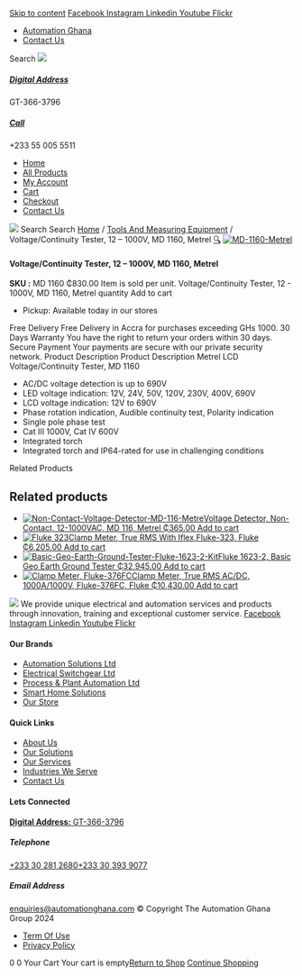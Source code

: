 [Skip to content](https://store.automationghana.com/product/lcd-voltage-continuity-tester-md-1160-metrel/#content)
[ Facebook ](https://www.facebook.com/automationgh/) [ Instagram ](https://www.instagram.com/automationgh/) [ Linkedin ](https://www.linkedin.com/company/the-automation-ghana-limited/) [ Youtube ](https://www.youtube.com/channel/UCurrRDUSm5oIW39VXjn1u0w) [ Flickr ](https://www.flickr.com/photos/181794037@N07/)
  * [ Automation Ghana ](https://automationghana.com)
  * [ Contact Us ](https://store.automationghana.com/contact/)


Search
[ ![](https://store.automationghana.com/wp-content/uploads/2024/04/Website-TAGG-Logo-BLUE.png) ](https://store.automationghana.com/)
[ ](https://maps.app.goo.gl/m4xeaagWCNbLk4jM6)
#####  [ Digital Address ](https://maps.app.goo.gl/m4xeaagWCNbLk4jM6)
GT-366-3796 
[ ](tel:+233550055511)
#####  [ Call ](tel:+233550055511)
+233 55 005 5511 
  * [Home](https://store.automationghana.com/)
  * [All Products](https://store.automationghana.com/shop/)
  * [My Account](https://store.automationghana.com/my-account/)
  * [Cart](https://store.automationghana.com/cart/)
  * [Checkout](https://store.automationghana.com/checkout/)
  * [Contact Us](https://store.automationghana.com/contact/)


[![](https://store.automationghana.com/wp-content/uploads/2024/04/AutomationGhana_logo_white.png)](https://store.automationghana.com)
Search
Search
[Home](https://store.automationghana.com) / [Tools And Measuring Equipment](https://store.automationghana.com/product-category/tools-and-measuring-equipment/) / Voltage/Continuity Tester, 12 – 1000V, MD 1160, Metrel
[🔍](https://store.automationghana.com/product/lcd-voltage-continuity-tester-md-1160-metrel/)
[![MD-1160-Metrel](https://store.automationghana.com/wp-content/uploads/2020/04/LCD-Voltage_Continuity-Tester-MD-1160-Metrel.png)](https://store.automationghana.com/wp-content/uploads/2020/04/LCD-Voltage_Continuity-Tester-MD-1160-Metrel.png)
####  Voltage/Continuity Tester, 12 – 1000V, MD 1160, Metrel 
**SKU :** MD 1160 
₵830.00
Item is sold per unit.
Voltage/Continuity Tester, 12 - 1000V, MD 1160, Metrel quantity
Add to cart
  * Pickup: Available today in our stores


Free Delivery 
Free Delivery in Accra for purchases exceeding GHs 1000. 
30 Days Warranty 
You have the right to return your orders within 30 days. 
Secure Payment 
Your payments are secure with our private security network. 
Product Description
Product Description
Metrel LCD Voltage/Continuity Tester, MD 1160 
  * AC/DC voltage detection is up to 690V
  * LED voltage indication: 12V, 24V, 50V, 120V, 230V, 400V, 690V
  * LCD voltage indication: 12V to 690V
  * Phase rotation indication, Audible continuity test, Polarity indication
  * Single pole phase test
  * Cat III 1000V, Cat IV 600V
  * Integrated torch
  * Integrated torch and IP64-rated for use in challenging conditions


Related Products 
## Related products
  * [![Non-Contact-Voltage-Detector-MD-116-Metre](https://store.automationghana.com/wp-content/uploads/2020/04/Non-Contact-Voltage-Detector-MD-116-Metrel-300x300.png)Voltage Detector, Non-Contact, 12-1000VAC, MD 116, Metrel ₵365.00 ](https://store.automationghana.com/product/non-contact-voltage-detector-md-116-metrel/)
[Add to cart](https://store.automationghana.com/product/lcd-voltage-continuity-tester-md-1160-metrel/?add-to-cart=2015)
  * [![Fluke 323](https://store.automationghana.com/wp-content/uploads/2020/04/Clamp-Meter-FLUKE-323-Fluke-300x300.png)Clamp Meter, True RMS With Iflex,Fluke-323, Fluke ₵6,205.00 ](https://store.automationghana.com/product/clamp-meter-fluke-323-fluke/)
[Add to cart](https://store.automationghana.com/product/lcd-voltage-continuity-tester-md-1160-metrel/?add-to-cart=1994)
  * [![Basic-Geo-Earth-Ground-Tester-Fluke-1623-2-Kit](https://store.automationghana.com/wp-content/uploads/2020/04/Basic-Geo-Earth-Ground-Tester-Fluke-1623-2-Kit-Fluke-300x300.png)Fluke 1623-2, Basic Geo Earth Ground Tester ₵32,945.00 ](https://store.automationghana.com/product/basic-geo-earth-ground-tester-fluke-1623-2-kit-fluke/)
[Add to cart](https://store.automationghana.com/product/lcd-voltage-continuity-tester-md-1160-metrel/?add-to-cart=1992)
  * [![Clamp Meter, Fluke-376FC](https://store.automationghana.com/wp-content/uploads/2020/04/Clamp-Meter-Fluke-376FC-Fluke-300x300.png)Clamp Meter, True RMS AC/DC, 1000A/1000V, Fluke-376FC, Fluke ₵10,430.00 ](https://store.automationghana.com/product/clamp-meter-fluke-376fc-fluke/)
[Add to cart](https://store.automationghana.com/product/lcd-voltage-continuity-tester-md-1160-metrel/?add-to-cart=1993)


![](https://store.automationghana.com/wp-content/uploads/2024/04/AutomationGhana_logo_white.png)
We provide unique electrical and automation services and products through innovation, training and exceptional customer service.
[ Facebook ](https://www.facebook.com/automationgh/) [ Instagram ](https://www.instagram.com/automationgh/) [ Linkedin ](https://www.linkedin.com/company/the-automation-ghana-limited/) [ Youtube ](https://www.youtube.com/channel/UCurrRDUSm5oIW39VXjn1u0w) [ Flickr ](https://www.flickr.com/photos/181794037@N07/)
#### Our Brands
  * [ Automation Solutions Ltd ](https://store.automationghana.com/product/lcd-voltage-continuity-tester-md-1160-metrel/)
  * [ Electrical Switchgear Ltd ](https://store.automationghana.com/product/lcd-voltage-continuity-tester-md-1160-metrel/)
  * [ Process & Plant Automation Ltd ](https://store.automationghana.com/product/lcd-voltage-continuity-tester-md-1160-metrel/)
  * [ Smart Home Solutions ](https://store.automationghana.com/product/lcd-voltage-continuity-tester-md-1160-metrel/)
  * [ Our Store ](https://store.automationghana.com/product/lcd-voltage-continuity-tester-md-1160-metrel/)


#### Quick Links
  * [ About Us ](https://store.automationghana.com/product/lcd-voltage-continuity-tester-md-1160-metrel/)
  * [ Our Solutions ](https://store.automationghana.com/product/lcd-voltage-continuity-tester-md-1160-metrel/)
  * [ Our Services ](https://store.automationghana.com/product/lcd-voltage-continuity-tester-md-1160-metrel/)
  * [ Industries We Serve ](https://store.automationghana.com/product/lcd-voltage-continuity-tester-md-1160-metrel/)
  * [ Contact Us ](https://store.automationghana.com/product/lcd-voltage-continuity-tester-md-1160-metrel/)


#### Lets Connected
[**Digital Address:** GT-366-3796](https://maps.app.goo.gl/m4xeaagWCNbLk4jM6)
#####  Telephone 
[ +233 30 281 2680](tel:+233302812680)[+233 30 393 9077](https://store.automationghana.com/product/lcd-voltage-continuity-tester-md-1160-metrel/+233303939077)
#####  Email Address 
enquiries@automationghana.com 
© Copyright The Automation Ghana Group 2024
  * [ Term Of Use ](https://store.automationghana.com/product/lcd-voltage-continuity-tester-md-1160-metrel/)
  * [ Privacy Policy ](https://store.automationghana.com/product/lcd-voltage-continuity-tester-md-1160-metrel/)


0
0
Your Cart
Your cart is empty[Return to Shop](https://store.automationghana.com/shop/)
[Continue Shopping](https://store.automationghana.com/product/lcd-voltage-continuity-tester-md-1160-metrel/)

